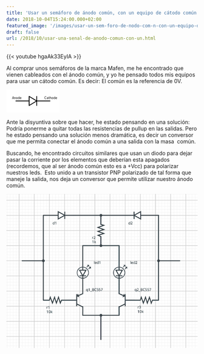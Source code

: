 ```yaml
---
title: 'Usar un semáforo de ánodo común, con un equipo de cátodo común.'
date: 2018-10-04T15:24:00.000+02:00
featured_image: '/images/usar-un-sem-foro-de-nodo-com-n-con-un-equipo-de-c-todo-com-n.png'
draft: false
url: /2018/10/usar-una-senal-de-anodo-comun-con-un.html
---
```


  
{{< youtube hgaAk33EyIA >}}
  
  
Al comprar unos semáforos de la marca Mafen, me he encontrado que vienen cableados con el ánodo común, y yo he pensado todos mis equipos para usar un cátodo común. Es decir: El común es la referencia de 0V.  
  

[![](diode.png)](diode.png)

Ante la disyuntiva sobre que hacer, he estado pensando en una solución: Podría ponerme a quitar todas las resistencias de pullup en las salidas. Pero he estado pensando una solución menos dramática, es decir un conversor que me permita conectar el ánodo común a una salida con la masa  común.  
  
Buscando, he encontrado circuitos similares que usan un diodo para dejar pasar la corriente por los elementos que deberían esta apagados (recordemos, que al ser ánodo común esto es a +Vcc) para polarizar nuestros leds.  Esto unido a un transistor PNP polarizado de tal forma que maneje la salida, nos deja un conversor que permite utilizar nuestro ánodo común.  
  

[![](CommonAnodeSemaphoreToCommonGroundEquipement.png)](CommonAnodeSemaphoreToCommonGroundEquipement.png)

